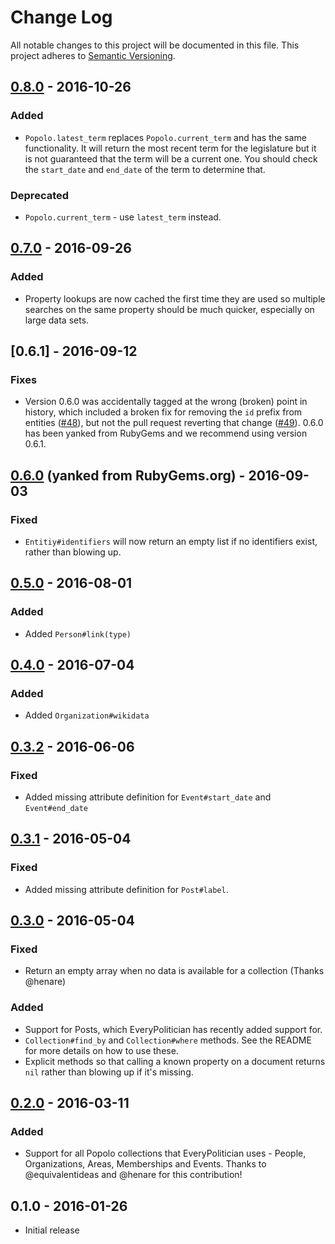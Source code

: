 # Change Log

All notable changes to this project will be documented in this file.
This project adheres to [Semantic Versioning](http://semver.org/).

## [0.8.0] - 2016-10-26

### Added

- `Popolo.latest_term` replaces `Popolo.current_term` and has the same
  functionality. It will return the most recent term for the legislature
  but it is not guaranteed that the term will be a current one. You
  should check the `start_date` and `end_date` of the term to determine that.

### Deprecated

- `Popolo.current_term` - use `latest_term` instead.

## [0.7.0] - 2016-09-26

### Added

- Property lookups are now cached the first time they are used so
  multiple searches on the same property should be much quicker,
  especially on large data sets.

## [0.6.1] - 2016-09-12

### Fixes

- Version 0.6.0 was accidentally tagged at the wrong (broken) point in history,
  which included a broken fix for removing the `id` prefix from entities
  ([#48](https://github.com/everypolitician/everypolitician-popolo/pull/48)),
  but not the pull request reverting that change
  ([#49](https://github.com/everypolitician/everypolitician-popolo/pull/49)).
  0.6.0 has been yanked from RubyGems and we recommend using version 0.6.1.

## [0.6.0] (yanked from RubyGems.org) - 2016-09-03

### Fixed

- `Entitiy#identifiers` will now return an empty list if no identifiers
exist, rather than blowing up.

## [0.5.0] - 2016-08-01

### Added

- Added `Person#link(type)`

## [0.4.0] - 2016-07-04

### Added

- Added `Organization#wikidata`

## [0.3.2] - 2016-06-06

### Fixed

- Added missing attribute definition for `Event#start_date` and
  `Event#end_date`

## [0.3.1] - 2016-05-04

### Fixed

- Added missing attribute definition for `Post#label`.

## [0.3.0] - 2016-05-04

### Fixed

- Return an empty array when no data is available for a collection (Thanks @henare)

### Added

- Support for Posts, which EveryPolitician has recently added support for.
- `Collection#find_by` and `Collection#where` methods. See the README for more details on how to use these.
- Explicit methods so that calling a known property on a document returns `nil` rather than blowing up if it's missing.

## [0.2.0] - 2016-03-11

### Added

- Support for all Popolo collections that EveryPolitician uses - People, Organizations, Areas, Memberships and Events. Thanks to @equivalentideas and @henare for this contribution!

## 0.1.0 - 2016-01-26

- Initial release

[0.2.0]: https://github.com/everypolitician/everypolitician-popolo/compare/v0.1.0...v0.2.0
[0.3.0]: https://github.com/everypolitician/everypolitician-popolo/compare/v0.2.0...v0.3.0
[0.3.1]: https://github.com/everypolitician/everypolitician-popolo/compare/v0.3.0...v0.3.1
[0.3.2]: https://github.com/everypolitician/everypolitician-popolo/compare/v0.3.1...v0.3.2
[0.4.0]: https://github.com/everypolitician/everypolitician-popolo/compare/v0.3.0...v0.4.0
[0.5.0]: https://github.com/everypolitician/everypolitician-popolo/compare/v0.4.0...v0.5.0
[0.6.0]: https://github.com/everypolitician/everypolitician-popolo/compare/v0.5.0...v0.6.0
[0.7.0]: https://github.com/everypolitician/everypolitician-popolo/compare/v0.6.0...v0.7.0
[0.8.0]: https://github.com/everypolitician/everypolitician-popolo/compare/v0.7.0...v0.8.0
